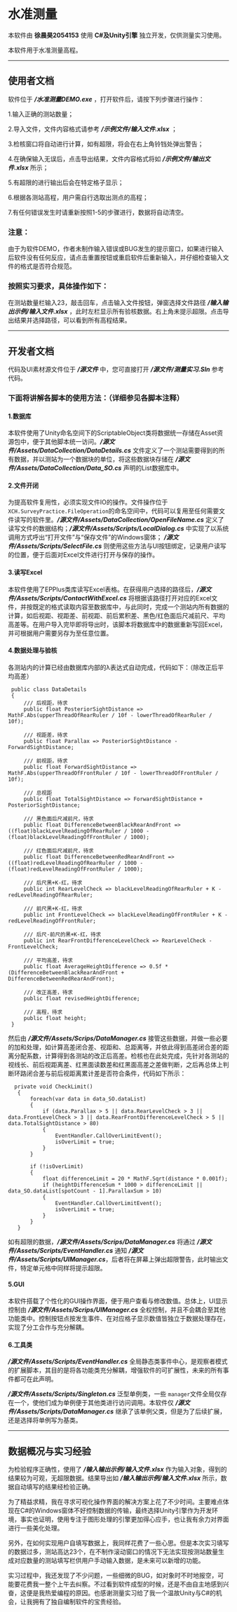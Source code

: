 # 水准测量
  本软件由 **徐晨昊2054153** 使用 **C#及Unity引擎** 独立开发，仅供测量实习使用。

  本软件用于水准测量高程。
  
-----

## 使用者文档
  软件位于 ***/水准测量DEMO.exe*** ，打开软件后，请按下列步骤进行操作：
  
1.输入正确的测站数量；

2.导入文件，文件内容格式请参考 ***/示例文件/输入文件.xlsx*** ；

3.检核窗口将自动进行计算，如有超限，将会在右上角铃铛处弹出警告；

4.在确保输入无误后，点击导出结果，文件内容格式将如 ***/示例文件/输出文件.xlsx*** 所示；

5.有超限的进行输出后会在特定格子显示；

6.根据各测站高程，用户需自行选取出测点的高程；

7.有任何错误发生时请重新按照1-5的步骤进行，数据将自动清空。

### 注意：
  由于为软件DEMO，作者未制作输入错误或BUG发生的提示窗口，如果进行输入后软件没有任何反应，请点击重置按钮或重启软件后重新输入，并仔细检查输入文件的格式是否符合规范。

### 按照实习要求，具体操作如下：
  在测站数量栏输入23，敲击回车，点击输入文件按钮，弹窗选择文件路径 ***/输入输出示例/输入文件.xlsx*** ，此时左栏显示所有验核数据。右上角未提示超限。点击导出结果并选择路径，可以看到所有高程结果。

-----

## 开发者文档

代码及UI素材源文件位于 ***/源文件*** 中，您可直接打开 ***/源文件/测量实习.Sln*** 参考代码。

### 下面将讲解各脚本的使用方法：（详细参见各脚本注释）

#### 1.数据库
  本软件使用了Unity命名空间下的ScriptableObject类将数据统一存储在Asset资源包中，便于其他脚本统一访问。***/源文件/Assets/DataCollection/DataDetails.cs*** 文件定义了一个测站需要得到的所有数据，并以测站为一个数据块的单位，将这些数据块存储在 ***/源文件/Assets/DataCollection/Data_SO.cs*** 声明的List数据库中。

#### 2.文件开闭
  为提高软件复用性，必须实现文件IO的操作。文件操作位于`XCH.SurveyPractice.FileOperation`的命名空间中，代码可以复用至任何需要文件读写的软件里。***/源文件/Assets/DataCollection/OpenFileName.cs*** 定义了读写文件的数据结构；***/源文件/Assets/Scripts/LocalDialog.cs*** 中实现了以系统调用方式呼出“打开文件”与“保存文件”的Windows窗体； ***/源文件/Assets/Scripts/SelectFile.cs*** 则使用这些方法与UI按钮绑定，记录用户读写的位置，便于后面对Excel文件进行打开与保存的操作。
  
#### 3.读写Excel
  本软件使用了EPPlus类库读写Excel表格。在获得用户选择的路径后，***/源文件/Assets/Scripts/ContactWithExcel.cs*** 将根据该路径打开对应的Excel文件，并按既定的格式读取内容至数据库中，与此同时，完成一个测站内所有数据的计算，如后视距、视距差、前视距、前后累积差、黑色/红色面后尺减前尺、平均高差等。在用户导入完毕即将导出时，该脚本将数据库中的数据重新写回Excel，并可根据用户需要另存为至任意位置。
  
#### 4.数据处理与验核
  各测站内的计算已经由数据库内部的λ表达式自动完成，代码如下：（除改正后平均高差）
 ```
  public class DataDetails
  {
      /// 后视距，待求
      public float PosteriorSightDistance => MathF.Abs(upperThreadOfRearRuler / 10f - lowerThreadOfRearRuler / 10f);

      /// 视距差，待求
      public float Parallax => PosteriorSightDistance - ForwardSightDistance;

      /// 前视距，待求
      public float ForwardSightDistance => MathF.Abs(upperThreadOfFrontRuler / 10f - lowerThreadOfFrontRuler / 10f);

      /// 总视距
      public float TotalSightDistance => ForwardSightDistance + PosteriorSightDistance;

      /// 黑色面后尺减前尺，待求
      public float DifferenceBetweenBlackRearAndFront => ((float)blackLevelReadingOfRearRuler / 1000 - (float)blackLevelReadingOfFrontRuler / 1000);

      /// 红色面后尺减前尺，待求
      public float DifferenceBetweenRedRearAndFront => ((float)redLevelReadingOfRearRuler / 1000 - (float)redLevelReadingOfFrontRuler / 1000);

      /// 后尺黑+K-红，待求
      public int RearLevelCheck => blackLevelReadingOfRearRuler + K - redLevelReadingOfRearRuler;

      /// 前尺黑+K-红，待求
      public int FrontLevelCheck => blackLevelReadingOfFrontRuler + K - redLevelReadingOfFrontRuler;

      /// 后尺-前尺的黑+K-红，待求
      public int RearFrontDifferenceLevelCheck => RearLevelCheck - FrontLevelCheck;

      /// 平均高差，待求
      public float AverageHeightDifference => 0.5f * (DifferenceBetweenBlackRearAndFront + DifferenceBetweenRedRearAndFront);

      /// 改正高差，待求
      public float revisedHeightDifference;

      /// 高程，待求
      public float height;
  }
 ```
  然后由 ***/源文件/Assets/Scrips/DataManager.cs*** 接管这些数据，并做一些必要的加和处理，如计算高差闭合差、视距和、总距离等，并依此得到高差闭合差的距离分配系数，计算得到各测站的改正后高差。检核也在此处完成，先针对各测站的视线长、前后视距离差、红黑面读数差和红黑面高差之差做判断，之后再总体上判断环路闭合差与前后视距离累计差是否符合条件，代码如下所示：
 ```
   private void CheckLimit()
    {
        foreach(var data in data_SO.dataList)
        {
            if (data.Parallax > 5 || data.RearLevelCheck > 3 || data.FrontLevelCheck > 3 || data.RearFrontDifferenceLevelCheck > 5 || data.TotalSightDistance > 80)
            {
                EventHandler.CallOverLimitEvent();
                isOverLimit = true;
            }
        }

        if (!isOverLimit)
        {
            float differenceLimit = 20 * MathF.Sqrt(distance * 0.001f);
            if (heightDifferenceSum * 1000 > differenceLimit || data_SO.dataList[spotCount - 1].ParallaxSum > 10)
            {
                EventHandler.CallOverLimitEvent();
                isOverLimit = true;
            }
        }
    }
  ```
  如有超限的数据，***/源文件/Assets/Scrips/DataManager.cs*** 将通过 ***/源文件/Assets/Scripts/EventHandler.cs*** 通知 ***/源文件/Assets/Scripts/UIManager.cs***，后者将在屏幕上弹出超限警告，此时输出文件，特定单元格中同样将提示超限。

#### 5.GUI
  本软件搭载了个性化的GUI操作界面，便于用户查看与修改数值。总体上，UI显示控制由 ***/源文件/Assets/Scrips/UIManager.cs*** 全权控制，并且不会耦合至其他功能类中。控制按钮点按发生事件、在对应格子显示数值皆独立于数据处理存在，实现了分工合作与充分解耦。
  
#### 6.工具类
  ***/源文件/Assets/Scripts/EventHandler.cs*** 全局静态类事件中心，是观察者模式的扩展脚本，其目的是将各功能类充分解耦，增强软件的可扩展性，未来的所有事件都可在此声明。

  ***/源文件/Assets/Scripts/Singleton.cs*** 泛型单例类，一些 ` manager `文件全局仅存在一个，使他们成为单例便于其他类进行访问调用。本软件仅 ***/源文件/Assets/Scripts/DataManager.cs*** 继承了该单例父类，但是为了后续扩展，还是选择将单例写为基类。

-----
  
## 数据概况与实习经验
  
  为检验程序正确性，使用了 ***/输入输出示例/输入文件.xlsx*** 作为输入对象，得到的结果较为可观，无超限数据。结果导出如 ***/输入输出示例/输入文件.xlsx*** 所示，数据自动填写的结果经检验正确。
  
  为了精益求精，我在寻求可视化操作界面的解决方案上花了不少时间。主要难点体现在C#的Windows窗体不好控制数据的传输，最终选择Unity引擎作为开发环境，事实也证明，使用专注于图形处理的引擎更加得心应手，也让我有余力对界面进行一些美化处理。
  
  另外，在如何实现用户自填写数据上，我同样花费了一些心思。但是本次实习填写的数据过多，测站高达23个，在不制作滚动窗口的情况下无法实现按测站数量生成对应数量的测站填写栏供用户手动输入数据，是未来可以新增的功能。
  
  实习过程中，我还发现了不少问题，一些细微的BUG，如对象时不时地报空，可能要花费我一整个上午去纠察。不过看到软件成型的时候，还是不由自主地感到兴奋，这便是我热爱编程的原因。也感谢测量实习给了我一个温故Unity与C#的机会，让我拥有了独自编制软件的宝贵经验。